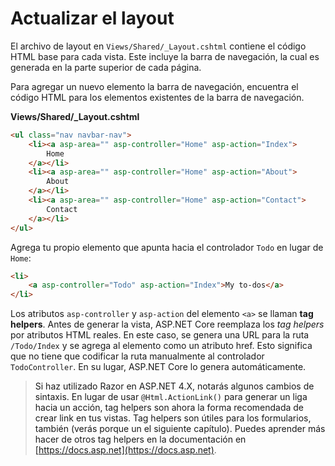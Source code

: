 # Actualizar el layout

El archivo de layout en `Views/Shared/_Layout.cshtml` contiene el código HTML base para cada vista. Este incluye la barra de navegación, la cual es generada en la parte superior de cada página.

Para agregar un nuevo elemento la barra de navegación, encuentra el código HTML para los elementos existentes de la barra de navegación.

**Views/Shared/_Layout.cshtml**

```html
<ul class="nav navbar-nav">
    <li><a asp-area="" asp-controller="Home" asp-action="Index">
        Home
    </a></li>
    <li><a asp-area="" asp-controller="Home" asp-action="About">
        About
    </a></li>
    <li><a asp-area="" asp-controller="Home" asp-action="Contact">
        Contact
    </a></li>
</ul>
```

Agrega tu propio elemento que apunta hacia el controlador `Todo` en lugar de `Home`:

```html
<li>
    <a asp-controller="Todo" asp-action="Index">My to-dos</a>
</li>
```

Los atributos `asp-controller` y `asp-action` del elemento `<a>` se llaman **tag helpers**. Antes de generar la vista, ASP.NET Core reemplaza los *tag helpers* por atributos HTML reales. En este caso, se genera una URL para la ruta `/Todo/Index` y se agrega al elemento <a> como un atributo href. Esto significa que no tiene que codificar la ruta manualmente al controlador `TodoController`. En su lugar, ASP.NET Core lo genera automáticamente.

> Si haz utilizado Razor en ASP.NET 4.X, notarás algunos cambios de sintaxis. En lugar de usar `@Html.ActionLink()` para generar un liga hacia un acción, tag helpers son ahora la forma recomendada de crear link en tus vistas. Tag helpers son útiles para los formularios, también (verás porque un el siguiente capítulo). Puedes aprender más hacer de otros tag helpers en la documentación en [https://docs.asp.net](https://docs.asp.net).
